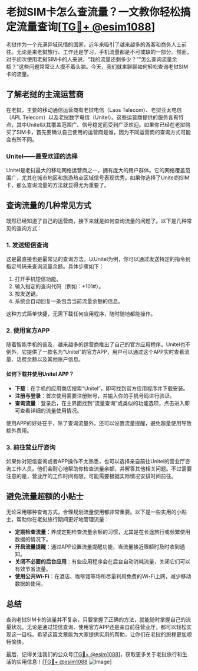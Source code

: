 # 老挝SIM卡怎么查流量？一文教你轻松搞定流量查询[[TG💪+ @esim1088](https://t.me/s/esim1088)]

老挝作为一个充满异域风情的国家，近年来吸引了越来越多的游客和商务人士前往。无论是来老挝旅行、工作还是学习，手机流量都是不可或缺的一部分。然而，对于初次使用老挝SIM卡的人来说，“我的流量还剩多少？”“怎么查询流量余额？”这些问题常常让人摸不着头脑。今天，我们就来聊聊如何轻松查询老挝SIM卡的流量。

## 了解老挝的主流运营商

在老挝，主要的移动通信运营商有老挝电信（Laos Telecom）、老挝亚太电信（APL Telecom）以及老挝数字电信（Unitel）。这些运营商提供的服务各有特点，其中Unitel以其覆盖范围广、信号稳定而受到广泛欢迎。如果你已经在老挝购买了SIM卡，首先要确认自己使用的运营商是谁，因为不同运营商的查询方式可能会有所不同。

### Unitel——最受欢迎的选择

Unitel是老挝最大的移动网络运营商之一，拥有庞大的用户群体。它的网络覆盖范围广，尤其在城市地区和旅游热点区域信号表现优秀。如果你选择了Unitel的SIM卡，那么查询流量的方法就显得尤为重要了。

## 查询流量的几种常见方式

既然已经知道了自己的运营商，接下来就是如何查询流量的问题了。以下是几种常见的查询方式：

### 1. 发送短信查询

这是最直接也是最常见的查询方法。以Unitel为例，你可以通过发送特定的指令到指定号码来查询流量余额。具体步骤如下：

1. 打开手机短信功能。
2. 输入指定的查询代码（例如：*101#）。
3. 按发送键。
4. 系统会自动回复一条包含当前流量余额的信息。

这种方式简单快捷，无需下载任何应用程序，随时随地都能操作。

### 2. 使用官方APP

随着智能手机的普及，越来越多的运营商推出了自己的官方应用程序。Unitel也不例外，它提供了一款名为“Unitel”的官方APP，用户可以通过这个APP实时查看流量、话费余额以及其他账户信息。

#### 如何下载并使用Unitel APP？

- **下载**：在手机的应用商店搜索“Unitel”，即可找到官方应用程序并下载安装。
- **注册与登录**：首次使用需要注册账号，并输入你的手机号码进行验证。
- **查询流量**：登录后，在主界面找到“流量查询”或类似的功能选项，点击进入即可查看详细的流量使用情况。

使用APP的好处在于，除了查询流量外，还可以设置流量提醒，避免超量使用导致额外费用。

### 3. 前往营业厅咨询

如果你对短信查询或者APP操作不太熟悉，也可以选择亲自前往Unitel的营业厅咨询工作人员。他们会耐心地帮助你检查流量余额，并解答其他相关问题。不过需要注意的是，营业厅的工作时间有限，可能需要根据实际情况安排时间前往。

## 避免流量超额的小贴士

无论采用哪种查询方式，合理规划流量使用都非常重要。以下是一些实用的小贴士，帮助你在老挝旅行期间更好地管理流量：

- **定期检查流量**：养成定期检查流量余额的习惯，尤其是在长途旅行或频繁使用数据的情况下。
- **开启流量提醒**：通过APP设置流量提醒功能，当流量接近限额时及时收到通知。
- **关闭不必要的后台应用**：有些应用程序会在后台自动消耗流量，关闭它们可以有效节省流量。
- **使用公共Wi-Fi**：在酒店、咖啡馆等场所尽量利用免费的Wi-Fi上网，减少移动数据的使用。

## 总结

查询老挝SIM卡的流量并不复杂，只要掌握了正确的方法，就能随时掌握自己的流量状况。无论是通过短信查询、使用官方APP还是亲自前往营业厅，都可以轻松实现这一目标。希望这篇文章能为大家提供实用的帮助，让你们在老挝的旅程更加顺畅愉快。

最后，记得关注我们的公众号[[TG💪+ @esim1088](https://t.me/s/esim1088)]，获取更多关于老挝旅行和生活的实用信息！[[TG💪+ @esim1088](https://t.me/s/esim1088) ![Image](https://i.postimg.cc/4NQfJmqS/Snipaste-2025-05-13-00-14-12.png)]